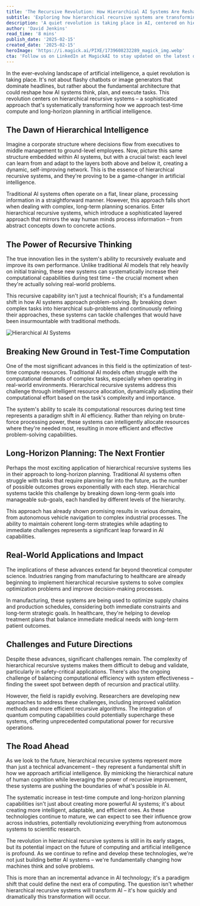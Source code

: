 ```yaml
---
title: 'The Recursive Revolution: How Hierarchical AI Systems Are Reshaping the Future of Computing'
subtitle: 'Exploring how hierarchical recursive systems are transforming AI capabilities'
description: 'A quiet revolution is taking place in AI, centered on hierarchical recursive systems that are transforming how AI thinks and plans. These sophisticated systems introduce a layered approach that mirrors human cognition, enabling more efficient problem-solving and long-term planning capabilities. This breakthrough could reshape the future of computing across industries.'
author: 'David Jenkins'
read_time: '8 mins'
publish_date: '2025-02-15'
created_date: '2025-02-15'
heroImage: 'https://i.magick.ai/PIXE/1739608232289_magick_img.webp'
cta: 'Follow us on LinkedIn at MagickAI to stay updated on the latest developments in AI technology and join the conversation about the future of artificial intelligence.'
---
```


In the ever-evolving landscape of artificial intelligence, a quiet revolution is taking place. It's not about flashy chatbots or image generators that dominate headlines, but rather about the fundamental architecture that could reshape how AI systems think, plan, and execute tasks. This revolution centers on hierarchical recursive systems – a sophisticated approach that's systematically transforming how we approach test-time compute and long-horizon planning in artificial intelligence.

## The Dawn of Hierarchical Intelligence

Imagine a corporate structure where decisions flow from executives to middle management to ground-level employees. Now, picture this same structure embedded within AI systems, but with a crucial twist: each level can learn from and adapt to the layers both above and below it, creating a dynamic, self-improving network. This is the essence of hierarchical recursive systems, and they're proving to be a game-changer in artificial intelligence.

Traditional AI systems often operate on a flat, linear plane, processing information in a straightforward manner. However, this approach falls short when dealing with complex, long-term planning scenarios. Enter hierarchical recursive systems, which introduce a sophisticated layered approach that mirrors the way human minds process information – from abstract concepts down to concrete actions.

## The Power of Recursive Thinking

The true innovation lies in the system's ability to recursively evaluate and improve its own performance. Unlike traditional AI models that rely heavily on initial training, these new systems can systematically increase their computational capabilities during test time – the crucial moment when they're actually solving real-world problems.

This recursive capability isn't just a technical flourish; it's a fundamental shift in how AI systems approach problem-solving. By breaking down complex tasks into hierarchical sub-problems and continuously refining their approaches, these systems can tackle challenges that would have been insurmountable with traditional methods.

![Hierarchical AI Systems](https://i.magick.ai/PIXE/1739612345093_magick_img.webp)

## Breaking New Ground in Test-Time Computation

One of the most significant advances in this field is the optimization of test-time compute resources. Traditional AI models often struggle with the computational demands of complex tasks, especially when operating in real-world environments. Hierarchical recursive systems address this challenge through intelligent resource allocation, dynamically adjusting their computational effort based on the task's complexity and importance.

The system's ability to scale its computational resources during test time represents a paradigm shift in AI efficiency. Rather than relying on brute-force processing power, these systems can intelligently allocate resources where they're needed most, resulting in more efficient and effective problem-solving capabilities.

## Long-Horizon Planning: The Next Frontier

Perhaps the most exciting application of hierarchical recursive systems lies in their approach to long-horizon planning. Traditional AI systems often struggle with tasks that require planning far into the future, as the number of possible outcomes grows exponentially with each step. Hierarchical systems tackle this challenge by breaking down long-term goals into manageable sub-goals, each handled by different levels of the hierarchy.

This approach has already shown promising results in various domains, from autonomous vehicle navigation to complex industrial processes. The ability to maintain coherent long-term strategies while adapting to immediate challenges represents a significant leap forward in AI capabilities.

## Real-World Applications and Impact

The implications of these advances extend far beyond theoretical computer science. Industries ranging from manufacturing to healthcare are already beginning to implement hierarchical recursive systems to solve complex optimization problems and improve decision-making processes.

In manufacturing, these systems are being used to optimize supply chains and production schedules, considering both immediate constraints and long-term strategic goals. In healthcare, they're helping to develop treatment plans that balance immediate medical needs with long-term patient outcomes.

## Challenges and Future Directions

Despite these advances, significant challenges remain. The complexity of hierarchical recursive systems makes them difficult to debug and validate, particularly in safety-critical applications. There's also the ongoing challenge of balancing computational efficiency with system effectiveness – finding the sweet spot between depth of recursion and practical utility.

However, the field is rapidly evolving. Researchers are developing new approaches to address these challenges, including improved validation methods and more efficient recursive algorithms. The integration of quantum computing capabilities could potentially supercharge these systems, offering unprecedented computational power for recursive operations.

## The Road Ahead

As we look to the future, hierarchical recursive systems represent more than just a technical advancement – they represent a fundamental shift in how we approach artificial intelligence. By mimicking the hierarchical nature of human cognition while leveraging the power of recursive improvement, these systems are pushing the boundaries of what's possible in AI.

The systematic increase in test-time compute and long-horizon planning capabilities isn't just about creating more powerful AI systems; it's about creating more intelligent, adaptable, and efficient ones. As these technologies continue to mature, we can expect to see their influence grow across industries, potentially revolutionizing everything from autonomous systems to scientific research.

The revolution in hierarchical recursive systems is still in its early stages, but its potential impact on the future of computing and artificial intelligence is profound. As we continue to refine and develop these technologies, we're not just building better AI systems – we're fundamentally changing how machines think and solve problems.

This is more than an incremental advance in AI technology; it's a paradigm shift that could define the next era of computing. The question isn't whether hierarchical recursive systems will transform AI – it's how quickly and dramatically this transformation will occur.
